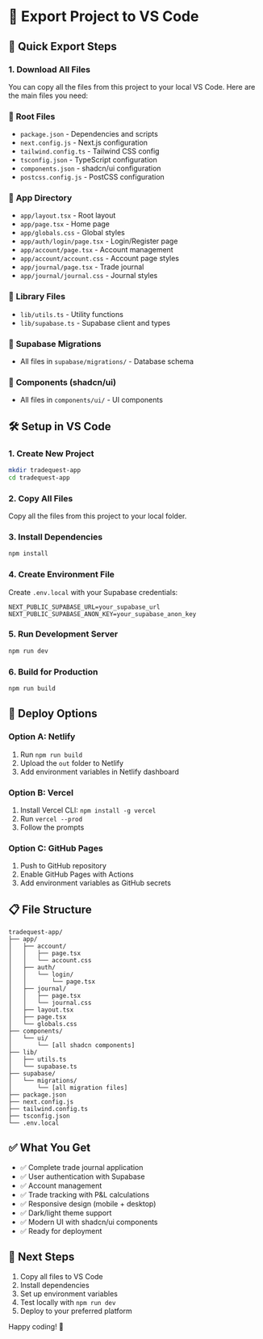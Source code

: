# 📁 Export Project to VS Code

## 🚀 Quick Export Steps

### 1. Download All Files
You can copy all the files from this project to your local VS Code. Here are the main files you need:

### 📂 **Root Files**
- `package.json` - Dependencies and scripts
- `next.config.js` - Next.js configuration
- `tailwind.config.ts` - Tailwind CSS config
- `tsconfig.json` - TypeScript configuration
- `components.json` - shadcn/ui configuration
- `postcss.config.js` - PostCSS configuration

### 📂 **App Directory**
- `app/layout.tsx` - Root layout
- `app/page.tsx` - Home page
- `app/globals.css` - Global styles
- `app/auth/login/page.tsx` - Login/Register page
- `app/account/page.tsx` - Account management
- `app/account/account.css` - Account page styles
- `app/journal/page.tsx` - Trade journal
- `app/journal/journal.css` - Journal styles

### 📂 **Library Files**
- `lib/utils.ts` - Utility functions
- `lib/supabase.ts` - Supabase client and types

### 📂 **Supabase Migrations**
- All files in `supabase/migrations/` - Database schema

### 📂 **Components (shadcn/ui)**
- All files in `components/ui/` - UI components

## 🛠️ **Setup in VS Code**

### 1. Create New Project
```bash
mkdir tradequest-app
cd tradequest-app
```

### 2. Copy All Files
Copy all the files from this project to your local folder.

### 3. Install Dependencies
```bash
npm install
```

### 4. Create Environment File
Create `.env.local` with your Supabase credentials:
```env
NEXT_PUBLIC_SUPABASE_URL=your_supabase_url
NEXT_PUBLIC_SUPABASE_ANON_KEY=your_supabase_anon_key
```

### 5. Run Development Server
```bash
npm run dev
```

### 6. Build for Production
```bash
npm run build
```

## 🚀 **Deploy Options**

### Option A: Netlify
1. Run `npm run build`
2. Upload the `out` folder to Netlify
3. Add environment variables in Netlify dashboard

### Option B: Vercel
1. Install Vercel CLI: `npm install -g vercel`
2. Run `vercel --prod`
3. Follow the prompts

### Option C: GitHub Pages
1. Push to GitHub repository
2. Enable GitHub Pages with Actions
3. Add environment variables as GitHub secrets

## 📋 **File Structure**
```
tradequest-app/
├── app/
│   ├── account/
│   │   ├── page.tsx
│   │   └── account.css
│   ├── auth/
│   │   └── login/
│   │       └── page.tsx
│   ├── journal/
│   │   ├── page.tsx
│   │   └── journal.css
│   ├── layout.tsx
│   ├── page.tsx
│   └── globals.css
├── components/
│   └── ui/
│       └── [all shadcn components]
├── lib/
│   ├── utils.ts
│   └── supabase.ts
├── supabase/
│   └── migrations/
│       └── [all migration files]
├── package.json
├── next.config.js
├── tailwind.config.ts
├── tsconfig.json
└── .env.local
```

## ✅ **What You Get**
- ✅ Complete trade journal application
- ✅ User authentication with Supabase
- ✅ Account management
- ✅ Trade tracking with P&L calculations
- ✅ Responsive design (mobile + desktop)
- ✅ Dark/light theme support
- ✅ Modern UI with shadcn/ui components
- ✅ Ready for deployment

## 🎯 **Next Steps**
1. Copy all files to VS Code
2. Install dependencies
3. Set up environment variables
4. Test locally with `npm run dev`
5. Deploy to your preferred platform

Happy coding! 🚀